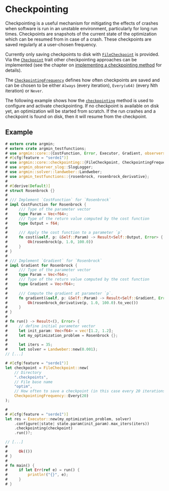 # Checkpointing

Checkpointing is a useful mechanism for mitigating the effects of crashes when software is run in an unstable environment, particularly for long run times.
Checkpoints are snapshots of the current state of the optimization which can be resumed from in case of a crash.
These checkpoints are saved regularly at a user-chosen frequency.

Currently only saving checkpoints to disk with [`FileCheckpoint`](https://docs.rs/argmin/latest/argmin/core/checkpointing/struct.FileCheckpoint.html) is provided.
Via the [`Checkpoint`](https://docs.rs/argmin/latest/argmin/core/checkpointing/trait.Checkpoint.html) trait other checkpointing approaches can be implemented (see the chapter on [implementing a checkpointing method](./implementing_checkpointing.md) for details).

The [`CheckpointingFrequency`](https://docs.rs/argmin/latest/argmin/core/checkpointing/enum.CheckpointingFrequency.html) defines how often checkpoints are saved and can be chosen to be either `Always` (every iteration), `Every(u64)` (every Nth iteration) or `Never`.

The following example shows how the [`checkpointing`](https://docs.rs/argmin/latest/argmin/core/struct.Executor.html#method.checkpointing) method is used to configure and activate checkpointing.
If no checkpoint is available on disk yet, an optimization will be started from scratch.
If the run crashes and a checkpoint is found on disk, then it will resume from the checkpoint.

## Example

```rust
# extern crate argmin;
# extern crate argmin_testfunctions;
# use argmin::core::{CostFunction, Error, Executor, Gradient, observers::ObserverMode};
# #[cfg(feature = "serde1")]
# use argmin::core::checkpointing::{FileCheckpoint, CheckpointingFrequency};
# use argmin_observer_slog::SlogLogger;
# use argmin::solver::landweber::Landweber;
# use argmin_testfunctions::{rosenbrock, rosenbrock_derivative};
#
# #[derive(Default)]
# struct Rosenbrock {}
#
# /// Implement `CostFunction` for `Rosenbrock`
# impl CostFunction for Rosenbrock {
#     /// Type of the parameter vector
#     type Param = Vec<f64>;
#     /// Type of the return value computed by the cost function
#     type Output = f64;
#
#     /// Apply the cost function to a parameter `p`
#     fn cost(&self, p: &Self::Param) -> Result<Self::Output, Error> {
#         Ok(rosenbrock(p, 1.0, 100.0))
#     }
# }
#
# /// Implement `Gradient` for `Rosenbrock`
# impl Gradient for Rosenbrock {
#     /// Type of the parameter vector
#     type Param = Vec<f64>;
#     /// Type of the return value computed by the cost function
#     type Gradient = Vec<f64>;
#
#     /// Compute the gradient at parameter `p`.
#     fn gradient(&self, p: &Self::Param) -> Result<Self::Gradient, Error> {
#         Ok(rosenbrock_derivative(p, 1.0, 100.0).to_vec())
#     }
# }
#
# fn run() -> Result<(), Error> {
#     // define initial parameter vector
#     let init_param: Vec<f64> = vec![1.2, 1.2];
#     let my_optimization_problem = Rosenbrock {};
#
#     let iters = 35;
#     let solver = Landweber::new(0.001);
// [...]

# #[cfg(feature = "serde1")]
let checkpoint = FileCheckpoint::new(
    // Directory
    ".checkpoints",
    // File base name
    "optim",
    // How often to save a checkpoint (in this case every 20 iterations)
    CheckpointingFrequency::Every(20)
);

#
# #[cfg(feature = "serde1")]
let res = Executor::new(my_optimization_problem, solver)
    .configure(|state| state.param(init_param).max_iters(iters))
    .checkpointing(checkpoint)
    .run()?;

// [...]
#
#     Ok(())
# }
#
# fn main() {
#     if let Err(ref e) = run() {
#         println!("{}", e);
#     }
# }
```
